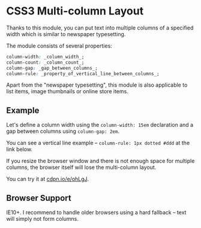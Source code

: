 CSS3 Multi-column Layout
========================

Thanks to this module, you can put text into multiple columns of a specified
width which is similar to newspaper typesetting.

The module consists of several properties:

```css
column-width: _column_width_;
column-count: _column_count_;
column-gap: _gap_between_columns_;
column-rule: _property_of_vertical_line_between_columns_;
```

Apart from the "newspaper typesetting", this module is also applicable to list
items, image thumbnails or online store items.

Example
-------

Let's define a column width using the `column-width: 15em` declaration and a gap
between columns using `column-gap: 2em`.

You can see a vertical line example – `column-rule: 1px dotted #ddd` at the link
below.

If you resize the browser window and there is not enough space for multiple
columns, the browser itself will lose the multi-column layout.

You can try it at [cdpn.io/e/ohLgJ](http://cdpn.io/e/ohLgJ).

Browser Support
---------------

IE10+. I recommend to handle older browsers using a hard fallback – text will
simply not form columns.
